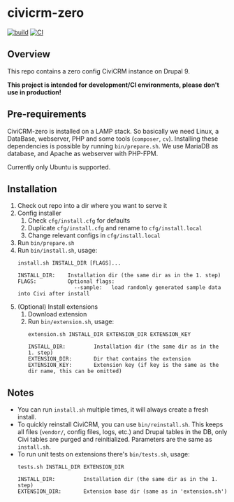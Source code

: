 # civicrm-zero

[![build](https://github.com/reflexive-communications/civicrm-zero/actions/workflows/ci-composer.yml/badge.svg)](https://github.com/reflexive-communications/civicrm-zero/actions/workflows/ci-composer.yml)
[![CI](https://github.com/reflexive-communications/civicrm-zero/actions/workflows/ci-bin.yml/badge.svg)](https://github.com/reflexive-communications/civicrm-zero/actions/workflows/ci-bin.yml)

## Overview

This repo contains a zero config CiviCRM instance on Drupal 9.

**This project is intended for development/CI environments, please don't use in production!**

## Pre-requirements

CiviCRM-zero is installed on a LAMP stack. So basically we need Linux, a DataBase, webserver, PHP and some tools (`composer`, `cv`).
Installing these dependencies is possible by running `bin/prepare.sh`.
We use MariaDB as database, and Apache as webserver with PHP-FPM.

Currently only Ubuntu is supported.

## Installation

1. Check out repo into a dir where you want to serve it
1. Config installer
   1. Check `cfg/install.cfg` for defaults
   1. Duplicate `cfg/install.cfg` and rename to `cfg/install.local`
   1. Change relevant configs in `cfg/install.local`
1. Run `bin/prepare.sh`
1. Run `bin/install.sh`, usage:
    ```
    install.sh INSTALL_DIR [FLAGS]...

    INSTALL_DIR:    Installation dir (the same dir as in the 1. step)
    FLAGS:          Optional flags:
                      --sample:   load randomly generated sample data into Civi after install
    ```
1. (Optional) Install extensions
   1. Download extension
   1. Run `bin/extension.sh`, usage:
       ```
       extension.sh INSTALL_DIR EXTENSION_DIR EXTENSION_KEY

       INSTALL_DIR:         Installation dir (the same dir as in the 1. step)
       EXTENSION_DIR:       Dir that contains the extension
       EXTENSION_KEY:       Extension key (if key is the same as the dir name, this can be omitted)
       ```

## Notes

- You can run `install.sh` multiple times, it will always create a fresh install.
- To quickly reinstall CiviCRM, you can use `bin/reinstall.sh`.
This keeps all files (`vendor/`, config files, logs, etc.) and Drupal tables in the DB, only Civi tables are purged and reinitialized.
Parameters are the same as `install.sh`.
- To run unit tests on extensions there's `bin/tests.sh`, usage:
    ```
    tests.sh INSTALL_DIR EXTENSION_DIR

    INSTALL_DIR:         Installation dir (the same dir as in the 1. step)
    EXTENSION_DIR:       Extension base dir (same as in 'extension.sh')
    ```
